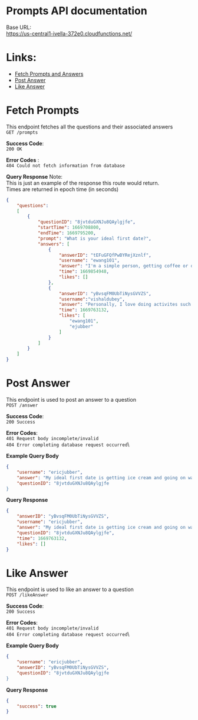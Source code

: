 # Prompts API documentation

Base URL: \
https://us-central1-ivella-372e0.cloudfunctions.net/
  
# Links:
* [Fetch Prompts and Answers](#fetch-prompts)
* [Post Answer](#post-answer)
* [Like Answer](#like-answer)


# Fetch Prompts

This endpoint fetches all the questions and their associated answers\
`GET /prompts`

**Success Code**: \
`200 OK`

**Error Codes** : \
`404 Could not fetch information from database`

**Query Response**
Note:\
This is just an example of the response this route would return.\
Times are returned in epoch time (in seconds)

```json
{
    "questions":
    [
        {
            "questionID": "8jvtduGXNJu8QAylgjfe",
            "startTime": 1669708800,
            "endTime": 1669795200,
            "prompt": "What is your ideal first date?",
            "answers": [
                {
                    "answerID": "tEFuGFQfPwBYRejXznlf",
                    "username": "ewang101",
                    "answer": "I'm a simple person, getting coffee or dinner are my go-tos :)",
                    "time": 1669854948,
                    "likes": []
                },
                {
                    "answerID": "yBvsqFM0UbTiNysGVVZS",
                    "username":"vishaldubey",
                    "answer": "Personally, I love doing activites such as mini-golf or bowling for first dates",
                    "time": 1669763132,
                    "likes": [
                        "ewang101",
                        "ejubber"
                    ]
                }
            ]
        }
    ]
}
```




# Post Answer

This endpoint is used to post an answer to a question\
`POST /answer`

**Success Code**: \
`200 Success`

**Error Codes**: \
`401 Request body incomplete/invalid`\
`404 Error completing database request occurred`\

**Example Query Body**
```json
{
    "username": "ericjubber",
    "answer": "My ideal first date is getting ice cream and going on walk on the beach!",
    "questionID": "8jvtduGXNJu8QAylgjfe
}
```

**Query Response**
```json
{
    "answerID": "yBvsqFM0UbTiNysGVVZS",
    "username": "ericjubber",
    "answer": "My ideal first date is getting ice cream and going on walk on the beach!",
    "questionID": "8jvtduGXNJu8QAylgjfe",
    "time": 1669763132,
    "likes": []
}
```



# Like Answer

This endpoint is used to like an answer to a question\
`POST /likeAnswer`

**Success Code**: \
`200 Success`

**Error Codes**: \
`401 Request body incomplete/invalid`\
`404 Error completing database request occurred`\

**Example Query Body**
```json
{
    "username": "ericjubber",
    "answerID": "yBvsqFM0UbTiNysGVVZS",
    "questionID": "8jvtduGXNJu8QAylgjfe
}
```

**Query Response**
```json
{
    "success": true
}
```

